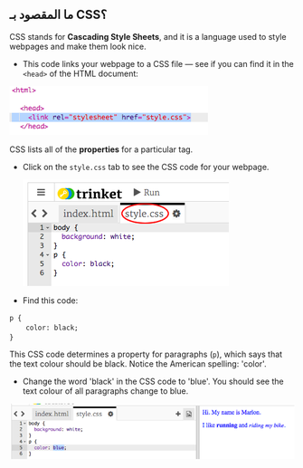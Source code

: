 ## ما المقصود بـ CSS؟

CSS stands for **Cascading Style Sheets**, and it is a language used to style webpages and make them look nice.

+ This code links your webpage to a CSS file — see if you can find it in the `<head>` of the HTML document:

![لقطة شاشة](images/birthday-css-link.png)

CSS lists all of the **properties** for a particular tag.

+ Click on the `style.css` tab to see the CSS code for your webpage.
    
    ![لقطة الشاشة](images/birthday-css-tab.png)

+ Find this code:

```html
p {
    color: black;
}
```

This CSS code determines a property for paragraphs (`p`), which says that the text colour should be black. Notice the American spelling: 'color'.

+ Change the word 'black' in the CSS code to 'blue'. You should see the text colour of all paragraphs change to blue.

![لقطة الشاشة](images/birthday-edit-css.png)